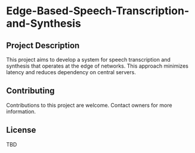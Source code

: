 # Edge-Based-Speech-Transcription-and-Synthesis
 
## Project Description
This project aims to develop a system for speech transcription and synthesis that operates at the edge of networks. This approach minimizes latency and reduces dependency on central servers. 

## Contributing
Contributions to this project are welcome. Contact owners for more information.

## License
TBD
